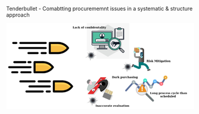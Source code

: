 Tenderbullet - Comabtting procurememnt issues in a systematic & structure approach

![ideation](https://github.com/joyosive/capstone/blob/master/assests/bullet.png)


